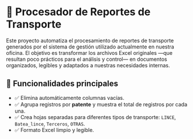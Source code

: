 # 🧾 Procesador de Reportes de Transporte

Este proyecto automatiza el procesamiento de reportes de transporte generados por el sistema de gestión utilizado actualmente en nuestra oficina. El objetivo es transformar los archivos Excel originales —que resultan poco prácticos para el análisis y control— en documentos organizados, legibles y adaptados a nuestras necesidades internas.

## 🚀 Funcionalidades principales

- ✅ Elimina automáticamente columnas vacías.
- ✅ Agrupa registros por **patente** y muestra el total de registros por cada una.
- ✅ Crea hojas separadas para diferentes tipos de transporte: `LINCE`, `Batea_lince`, `Terceros`, `OTRAS`.
- ✅ Formato Excel limpio y legible.
